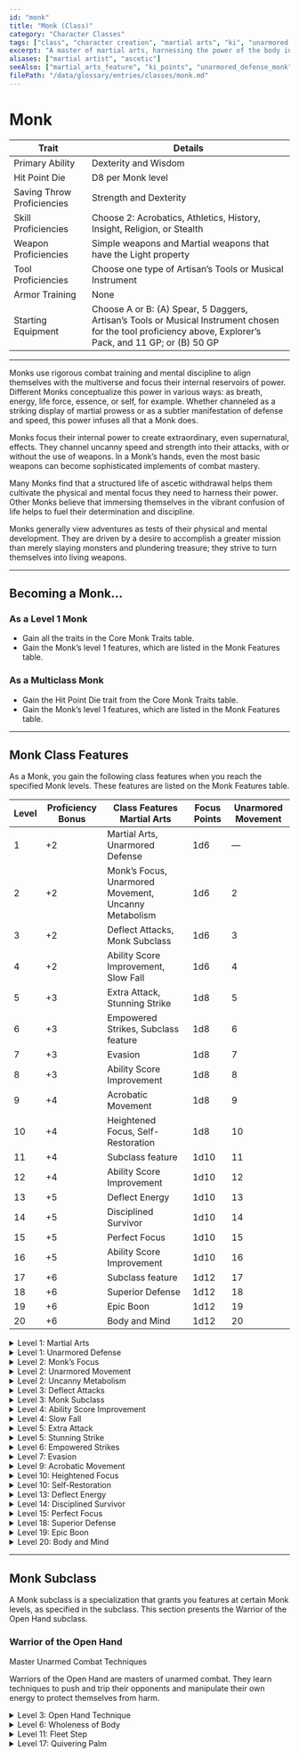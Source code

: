 ```yaml
---
id: "monk"
title: "Monk (Class)"
category: "Character Classes"
tags: ["class", "character creation", "martial arts", "ki", "unarmored defense", "unarmored movement", "stunning strike"]
excerpt: "A master of martial arts, harnessing the power of the body in pursuit of physical and spiritual perfection."
aliases: ["martial artist", "ascetic"]
seeAlso: ["martial_arts_feature", "ki_points", "unarmored_defense_monk", "stunning_strike_feature", "way_of_the_open_hand_subclass"]
filePath: "/data/glossary/entries/classes/monk.md"
---
```

# Monk

<div class="not-prose my-6">
  <table class="min-w-full divide-y divide-gray-600 border border-gray-600 rounded-lg shadow-md">
    <thead class="bg-gray-700/50">
      <tr>
        <th scope="col" class="px-4 py-3 text-left text-xs font-medium text-sky-300 uppercase tracking-wider border-b border-gray-600">Trait</th>
        <th scope="col" class="px-4 py-3 text-left text-xs font-medium text-sky-300 uppercase tracking-wider border-b border-gray-600">Details</th>
      </tr>
    </thead>
    <tbody class="bg-gray-800/50 divide-y divide-gray-700">
      <tr class="hover:bg-gray-700/40 transition-colors duration-150">
        <td class="px-4 py-3 text-sm font-medium text-amber-300 align-top">Primary Ability</td>
        <td class="px-4 py-3 text-sm text-gray-300 align-top">Dexterity and Wisdom</td>
      </tr>
      <tr class="hover:bg-gray-700/40 transition-colors duration-150">
        <td class="px-4 py-3 text-sm font-medium text-amber-300 align-top">Hit Point Die</td>
        <td class="px-4 py-3 text-sm text-gray-300 align-top">D8 per Monk level</td>
      </tr>
      <tr class="hover:bg-gray-700/40 transition-colors duration-150">
        <td class="px-4 py-3 text-sm font-medium text-amber-300 align-top">Saving Throw Proficiencies</td>
        <td class="px-4 py-3 text-sm text-gray-300 align-top">Strength and Dexterity</td>
      </tr>
      <tr class="hover:bg-gray-700/40 transition-colors duration-150">
        <td class="px-4 py-3 text-sm font-medium text-amber-300 align-top">Skill Proficiencies</td>
        <td class="px-4 py-3 text-sm text-gray-300 align-top">Choose 2: Acrobatics, Athletics, History, Insight, Religion, or Stealth</td>
      </tr>
      <tr class="hover:bg-gray-700/40 transition-colors duration-150">
        <td class="px-4 py-3 text-sm font-medium text-amber-300 align-top">Weapon Proficiencies</td>
        <td class="px-4 py-3 text-sm text-gray-300 align-top">Simple weapons and Martial weapons that have the Light property</td>
      </tr>
      <tr class="hover:bg-gray-700/40 transition-colors duration-150">
        <td class="px-4 py-3 text-sm font-medium text-amber-300 align-top">Tool Proficiencies</td>
        <td class="px-4 py-3 text-sm text-gray-300 align-top">Choose one type of Artisan’s Tools or Musical Instrument</td>
      </tr>
      <tr class="hover:bg-gray-700/40 transition-colors duration-150">
        <td class="px-4 py-3 text-sm font-medium text-amber-300 align-top">Armor Training</td>
        <td class="px-4 py-3 text-sm text-gray-300 align-top">None</td>
      </tr>
      <tr class="hover:bg-gray-700/40 transition-colors duration-150">
        <td class="px-4 py-3 text-sm font-medium text-amber-300 align-top">Starting Equipment</td>
        <td class="px-4 py-3 text-sm text-gray-300 align-top">Choose A or B: (A) Spear, 5 Daggers, Artisan’s Tools or Musical Instrument chosen for the tool proficiency above, Explorer’s Pack, and 11 GP; or (B) 50 GP</td>
      </tr>
    </tbody>
  </table>
</div>

---

Monks use rigorous combat training and mental discipline to align themselves with the multiverse and focus their internal reservoirs of power. Different Monks conceptualize this power in various ways: as breath, energy, life force, essence, or self, for example. Whether channeled as a striking display of martial prowess or as a subtler manifestation of defense and speed, this power infuses all that a Monk does.

Monks focus their internal power to create extraordinary, even supernatural, effects. They channel uncanny speed and strength into their attacks, with or without the use of weapons. In a Monk’s hands, even the most basic weapons can become sophisticated implements of combat mastery.

Many Monks find that a structured life of ascetic withdrawal helps them cultivate the physical and mental focus they need to harness their power. Other Monks believe that immersing themselves in the vibrant confusion of life helps to fuel their determination and discipline.

Monks generally view adventures as tests of their physical and mental development. They are driven by a desire to accomplish a greater mission than merely slaying monsters and plundering treasure; they strive to turn themselves into living weapons.

---
## Becoming a Monk...

### As a Level 1 Monk
*   Gain all the traits in the Core Monk Traits table.
*   Gain the Monk’s level 1 features, which are listed in the Monk Features table.

### As a Multiclass Monk
*   Gain the Hit Point Die trait from the Core Monk Traits table.
*   Gain the Monk’s level 1 features, which are listed in the Monk Features table.

---
## Monk Class Features
As a Monk, you gain the following class features when you reach the specified Monk levels. These features are listed on the Monk Features table.

| Level | <span data-term-id="proficiency_bonus" class="glossary-term-link-from-markdown">Proficiency Bonus</span> | Class Features	Martial Arts | Focus Points | Unarmored Movement |
|-------|-------------------------------------------------------------------------------------------------------|-------------------------------------------------------|-------|-------------|
| 1     | +2                                                                                                    | Martial Arts, Unarmored Defense                       | 1d6   | —           | —                  |
| 2     | +2                                                                                                    | Monk’s Focus, Unarmored Movement, Uncanny Metabolism  | 1d6   | 2           | +10 ft.            |
| 3     | +2                                                                                                    | Deflect Attacks, Monk Subclass                        | 1d6   | 3           | +10 ft.            |
| 4     | +2                                                                                                    | Ability Score Improvement, Slow Fall                  | 1d6   | 4           | +10 ft.            |
| 5     | +3                                                                                                    | Extra Attack, Stunning Strike                         | 1d8   | 5           | +10 ft.            |
| 6     | +3                                                                                                    | Empowered Strikes, Subclass feature                   | 1d8   | 6           | +15 ft.            |
| 7     | +3                                                                                                    | Evasion                                               | 1d8   | 7           | +15 ft.            |
| 8     | +3                                                                                                    | Ability Score Improvement                             | 1d8   | 8           | +15 ft.            |
| 9     | +4                                                                                                    | Acrobatic Movement                                    | 1d8   | 9           | +15 ft.            |
| 10    | +4                                                                                                    | Heightened Focus, Self-Restoration                    | 1d8   | 10          | +20 ft.            |
| 11    | +4                                                                                                    | Subclass feature                                      | 1d10  | 11          | +20 ft.            |
| 12    | +4                                                                                                    | Ability Score Improvement                             | 1d10  | 12          | +20 ft.            |
| 13    | +5                                                                                                    | Deflect Energy                                        | 1d10  | 13          | +20 ft.            |
| 14    | +5                                                                                                    | Disciplined Survivor                                  | 1d10  | 14          | +25 ft.            |
| 15    | +5                                                                                                    | Perfect Focus                                         | 1d10  | 15          | +25 ft.            |
| 16    | +5                                                                                                    | Ability Score Improvement                             | 1d10  | 16          | +25 ft.            |
| 17    | +6                                                                                                    | Subclass feature                                      | 1d12  | 17          | +25 ft.            |
| 18    | +6                                                                                                    | Superior Defense                                      | 1d12  | 18          | +30 ft.            |
| 19    | +6                                                                                                    | Epic Boon                                             | 1d12  | 19          | +30 ft.            |
| 20    | +6                                                                                                    | Body and Mind                                         | 1d12  | 20          | +30 ft.            |

<details id="level-1-martial-arts">
  <summary>Level 1: Martial Arts</summary>
  <div>
    <p>Your practice of martial arts gives you mastery of combat styles that use your Unarmed Strike and Monk weapons, which are the following:</p>
    <ul>
      <li>Simple Melee weapons</li>
      <li>Martial Melee weapons that have the Light property</li>
    </ul>
    <p>You gain the following benefits while you are unarmed or wielding only Monk weapons and you aren’t wearing armor or wielding a Shield.</p>
    <p><strong>Bonus Unarmed Strike.</strong> You can make an Unarmed Strike as a <span data-term-id="bonus_action" class="glossary-term-link-from-markdown">Bonus Action</span>.</p>
    <p><strong>Martial Arts Die.</strong> You can roll 1d6 in place of the normal damage of your Unarmed Strike or Monk weapons. This die changes as you gain Monk levels, as shown in the Martial Arts column of the Monk Features table.</p>
    <p><strong>Dexterous Attacks.</strong> You can use your Dexterity modifier instead of your Strength modifier for the attack and damage rolls of your Unarmed Strikes and Monk weapons. In addition, when you use the Grapple or Shove option of your Unarmed Strike, you can use your Dexterity modifier instead of your Strength modifier to determine the save DC.</p>
  </div>
</details>

<details id="level-1-unarmored-defense-monk">
  <summary>Level 1: Unarmored Defense</summary>
  <div>
    <p>While you aren’t wearing armor or wielding a Shield, your base <span data-term-id="armor_class" class="glossary-term-link-from-markdown">Armor Class</span> equals 10 plus your Dexterity and Wisdom modifiers.</p>
  </div>
</details>

<details id="level-2-monks-focus">
  <summary>Level 2: Monk’s Focus</summary>
  <div>
    <p>Your focus and martial training allow you to harness a well of extraordinary energy within yourself. This energy is represented by <strong>Focus Points</strong> (often called Ki Points in other editions). Your Monk level determines the number of points you have, as shown in the Focus Points column of the Monk Features table.</p>
    <p>You can expend these points to enhance or fuel certain Monk features. You start knowing three such features: Flurry of Blows, Patient Defense, and Step of the Wind, each of which is detailed below.</p>
    <p>When you expend a Focus Point, it is unavailable until you finish a <span data-term-id="short_rest" class="glossary-term-link-from-markdown">Short</span> or <span data-term-id="long_rest" class="glossary-term-link-from-markdown">Long Rest</span>, at the end of which you regain all your expended points.</p>
    <p>Some features that use Focus Points require your target to make a <span data-term-id="saving_throw" class="glossary-term-link-from-markdown">saving throw</span>. The save DC equals 8 plus your Wisdom modifier and <span data-term-id="proficiency_bonus" class="glossary-term-link-from-markdown">Proficiency Bonus</span>.</p>
    <p><strong>Flurry of Blows.</strong> You can expend 1 Focus Point to make two Unarmed Strikes as a <span data-term-id="bonus_action" class="glossary-term-link-from-markdown">Bonus Action</span>.</p>
    <p><strong>Patient Defense.</strong> You can take the <span data-term-id="disengage_action" class="glossary-term-link-from-markdown">Disengage action</span> as a <span data-term-id="bonus_action" class="glossary-term-link-from-markdown">Bonus Action</span>. Alternatively, you can expend 1 Focus Point to take both the <span data-term-id="disengage_action" class="glossary-term-link-from-markdown">Disengage</span> and the <span data-term-id="dodge_action" class="glossary-term-link-from-markdown">Dodge actions</span> as a <span data-term-id="bonus_action" class="glossary-term-link-from-markdown">Bonus Action</span>.</p>
    <p><strong>Step of the Wind.</strong> You can take the <span data-term-id="dash_action" class="glossary-term-link-from-markdown">Dash action</span> as a <span data-term-id="bonus_action" class="glossary-term-link-from-markdown">Bonus Action</span>. Alternatively, you can expend 1 Focus Point to take both the <span data-term-id="disengage_action" class="glossary-term-link-from-markdown">Disengage</span> and <span data-term-id="dash_action" class="glossary-term-link-from-markdown">Dash actions</span> as a <span data-term-id="bonus_action" class="glossary-term-link-from-markdown">Bonus Action</span>, and your <span data-term-id="jump" class="glossary-term-link-from-markdown">jump</span> distance is doubled for the turn.</p>
  </div>
</details>

<details id="level-2-unarmored-movement">
  <summary>Level 2: Unarmored Movement</summary>
  <div>
    <p>Your <span data-term-id="speed" class="glossary-term-link-from-markdown">speed</span> increases by 10 feet while you aren’t wearing armor or wielding a Shield. This bonus increases when you reach certain Monk levels, as shown on the Monk Features table.</p>
  </div>
</details>

<details id="level-2-uncanny-metabolism">
  <summary>Level 2: Uncanny Metabolism</summary>
  <div>
    <p>When you roll <span data-term-id="initiative" class="glossary-term-link-from-markdown">Initiative</span>, you can regain all expended Focus Points. When you do so, roll your Martial Arts die, and regain a number of Hit Points equal to your Monk level plus the number rolled.</p>
    <p>Once you use this feature, you can’t use it again until you finish a <span data-term-id="long_rest" class="glossary-term-link-from-markdown">Long Rest</span>.</p>
  </div>
</details>

<details id="level-3-deflect-attacks">
  <summary>Level 3: Deflect Attacks</summary>
  <div>
    <p>When an <span data-term-id="attack_roll" class="glossary-term-link-from-markdown">attack roll</span> hits you and its damage includes Bludgeoning, Piercing, or Slashing damage, you can take a <span data-term-id="reaction" class="glossary-term-link-from-markdown">Reaction</span> to reduce the attack’s total damage against you. The reduction equals 1d10 plus your Dexterity modifier and Monk level.</p>
    <p>If you reduce the damage to 0, you can expend 1 Focus Point to redirect some of the attack’s force. If you do so, choose a creature you can see within 5 feet of yourself if the attack was a melee attack or a creature you can see within 60 feet of yourself that isn’t behind <span data-term-id="total_cover" class="glossary-term-link-from-markdown">Total Cover</span> if the attack was a ranged attack. That creature must succeed on a Dexterity <span data-term-id="saving_throw" class="glossary-term-link-from-markdown">saving throw</span> or take damage equal to two rolls of your Martial Arts die plus your Dexterity modifier. The damage is the same type dealt by the attack.</p>
  </div>
</details>

<details id="level-3-monk-subclass">
  <summary>Level 3: Monk Subclass</summary>
  <div>
    <p>You gain a Monk subclass of your choice. The Warrior of the Open Hand subclass is detailed after this class’s description. A subclass is a specialization that grants you features at certain Monk levels. For the rest of your career, you gain each of your subclass’s features that are of your Monk level or lower.</p>
  </div>
</details>

<details id="level-4-ability-score-improvement">
  <summary>Level 4: Ability Score Improvement</summary>
  <div>
    <p>You gain the Ability Score Improvement <span data-term-id="feat" class="glossary-term-link-from-markdown">feat</span> (see “Feats”) or another <span data-term-id="feat" class="glossary-term-link-from-markdown">feat</span> of your choice for which you qualify. You gain this feature again at Monk levels 8, 12, and 16.</p>
  </div>
</details>

<details id="level-4-slow-fall">
  <summary>Level 4: Slow Fall</summary>
  <div>
    <p>You can take a <span data-term-id="reaction" class="glossary-term-link-from-markdown">Reaction</span> when you fall to reduce any damage you take from the fall by an amount equal to five times your Monk level.</p>
  </div>
</details>

<details id="level-5-extra-attack">
  <summary>Level 5: Extra Attack</summary>
  <div>
    <p>You can <span data-term-id="attack_action" class="glossary-term-link-from-markdown">attack</span> twice instead of once whenever you take the <span data-term-id="attack_action" class="glossary-term-link-from-markdown">Attack action</span> on your turn.</p>
  </div>
</details>

<details id="level-5-stunning-strike">
  <summary>Level 5: Stunning Strike</summary>
  <div>
    <p>Once per turn when you hit a creature with a Monk weapon or an Unarmed Strike, you can expend 1 Focus Point to attempt a stunning strike. The target must make a Constitution <span data-term-id="saving_throw" class="glossary-term-link-from-markdown">saving throw</span>. On a failed save, the target has the <span data-term-id="stunned_condition" class="glossary-term-link-from-markdown">Stunned condition</span> until the start of your next turn. On a successful save, the target’s <span data-term-id="speed" class="glossary-term-link-from-markdown">Speed</span> is halved until the start of your next turn, and the next <span data-term-id="attack_roll" class="glossary-term-link-from-markdown">attack roll</span> made against the target before then has <span data-term-id="advantage" class="glossary-term-link-from-markdown">Advantage</span>.</p>
  </div>
</details>

<details id="level-6-empowered-strikes">
  <summary>Level 6: Empowered Strikes</summary>
  <div>
    <p>Whenever you deal damage with your Unarmed Strike, it can deal your choice of Force damage or its normal damage type.</p>
  </div>
</details>

<details id="level-7-evasion">
  <summary>Level 7: Evasion</summary>
  <div>
    <p>When you’re subjected to an effect that allows you to make a Dexterity <span data-term-id="saving_throw" class="glossary-term-link-from-markdown">saving throw</span> to take only half damage, you instead take no damage if you succeed on the <span data-term-id="saving_throw" class="glossary-term-link-from-markdown">saving throw</span> and only half damage if you fail.</p>
    <p>You don’t benefit from this feature if you have the <span data-term-id="incapacitated_condition" class="glossary-term-link-from-markdown">Incapacitated condition</span>.</p>
  </div>
</details>

<details id="level-9-acrobatic-movement">
  <summary>Level 9: Acrobatic Movement</summary>
  <div>
    <p>While you aren’t wearing armor or wielding a Shield, you gain the ability to move along vertical surfaces and across liquids on your turn without falling during the movement.</p>
  </div>
</details>

<details id="level-10-heightened-focus">
  <summary>Level 10: Heightened Focus</summary>
  <div>
    <p>Your Flurry of Blows, Patient Defense, and Step of the Wind gain the following benefits.</p>
    <p><strong>Flurry of Blows.</strong> You can expend 1 Focus Point to use Flurry of Blows and make three Unarmed Strikes with it instead of two.</p>
    <p><strong>Patient Defense.</strong> When you expend a Focus Point to use Patient Defense, you gain a number of <span data-term-id="temporary_hp" class="glossary-term-link-from-markdown">Temporary Hit Points</span> equal to two rolls of your Martial Arts die.</p>
    <p><strong>Step of the Wind.</strong> When you expend a Focus Point to use Step of the Wind, you can choose a willing creature within 5 feet of yourself that is Large or smaller. You move the creature with you until the end of your turn. The creature’s movement doesn’t provoke <span data-term-id="opportunity_attack" class="glossary-term-link-from-markdown">Opportunity Attacks</span>.</p>
  </div>
</details>

<details id="level-10-self-restoration">
  <summary>Level 10: Self-Restoration</summary>
  <div>
    <p>Through sheer force of will, you can remove one of the following conditions from yourself at the end of each of your turns: <span data-term-id="charmed_condition" class="glossary-term-link-from-markdown">Charmed</span>, <span data-term-id="frightened_condition" class="glossary-term-link-from-markdown">Frightened</span>, or <span data-term-id="poisoned_condition" class="glossary-term-link-from-markdown">Poisoned</span>.</p>
    <p>In addition, forgoing food and drink doesn’t give you levels of <span data-term-id="exhaustion" class="glossary-term-link-from-markdown">Exhaustion</span>.</p>
  </div>
</details>

<details id="level-13-deflect-energy">
  <summary>Level 13: Deflect Energy</summary>
  <div>
    <p>You can now use your Deflect Attacks feature against attacks that deal any damage type, not just Bludgeoning, Piercing, or Slashing.</p>
  </div>
</details>

<details id="level-14-disciplined-survivor">
  <summary>Level 14: Disciplined Survivor</summary>
  <div>
    <p>Your physical and mental discipline grant you <span data-term-id="proficiency" class="glossary-term-link-from-markdown">proficiency</span> in all <span data-term-id="saving_throw" class="glossary-term-link-from-markdown">saving throws</span>.</p>
    <p>Additionally, whenever you make a <span data-term-id="saving_throw" class="glossary-term-link-from-markdown">saving throw</span> and fail, you can expend 1 Focus Point to reroll it, and you must use the new roll.</p>
  </div>
</details>

<details id="level-15-perfect-focus">
  <summary>Level 15: Perfect Focus</summary>
  <div>
    <p>When you roll <span data-term-id="initiative" class="glossary-term-link-from-markdown">Initiative</span> and don’t use Uncanny Metabolism, you regain expended Focus Points until you have 4 if you have 3 or fewer.</p>
  </div>
</details>

<details id="level-18-superior-defense">
  <summary>Level 18: Superior Defense</summary>
  <div>
    <p>At the start of your turn, you can expend 3 Focus Points to bolster yourself against harm for 1 minute or until you have the <span data-term-id="incapacitated_condition" class="glossary-term-link-from-markdown">Incapacitated condition</span>. During that time, you have <span data-term-id="resistance" class="glossary-term-link-from-markdown">Resistance</span> to all damage except Force damage.</p>
  </div>
</details>

<details id="level-19-epic-boon">
  <summary>Level 19: Epic Boon</summary>
  <div>
    <p>You gain an Epic Boon <span data-term-id="feat" class="glossary-term-link-from-markdown">feat</span> (see “Feats”) or another <span data-term-id="feat" class="glossary-term-link-from-markdown">feat</span> of your choice for which you qualify. Boon of Irresistible Offense is recommended.</p>
  </div>
</details>

<details id="level-20-body-and-mind">
  <summary>Level 20: Body and Mind</summary>
  <div>
    <p>You have developed your body and mind to new heights. Your Dexterity and Wisdom scores increase by 4, to a maximum of 25.</p>
  </div>
</details>

---
## Monk Subclass
A Monk subclass is a specialization that grants you features at certain Monk levels, as specified in the subclass. This section presents the Warrior of the Open Hand subclass.

### Warrior of the Open Hand
Master Unarmed Combat Techniques

Warriors of the Open Hand are masters of unarmed combat. They learn techniques to push and trip their opponents and manipulate their own energy to protect themselves from harm.

<details id="level-3-open-hand-technique">
  <summary>Level 3: Open Hand Technique</summary>
  <div>
    <p>Whenever you hit a creature with an <span data-term-id="attack_action" class="glossary-term-link-from-markdown">attack</span> granted by your Flurry of Blows, you can impose one of the following effects on that target.</p>
    <ul>
      <li><strong>Addle.</strong> The target can’t make <span data-term-id="opportunity_attack" class="glossary-term-link-from-markdown">Opportunity Attacks</span> until the start of its next turn.</li>
      <li><strong>Push.</strong> The target must succeed on a Strength <span data-term-id="saving_throw" class="glossary-term-link-from-markdown">saving throw</span> or be pushed up to 15 feet away from you.</li>
      <li><strong>Topple.</strong> The target must succeed on a Dexterity <span data-term-id="saving_throw" class="glossary-term-link-from-markdown">saving throw</span> or have the <span data-term-id="prone_condition" class="glossary-term-link-from-markdown">Prone condition</span>.</li>
    </ul>
  </div>
</details>

<details id="level-6-wholeness-of-body">
  <summary>Level 6: Wholeness of Body</summary>
  <div>
    <p>You gain the ability to heal yourself. As a <span data-term-id="bonus_action" class="glossary-term-link-from-markdown">Bonus Action</span>, you can roll your Martial Arts die. You regain a number of Hit Points equal to the number rolled plus your Wisdom modifier (minimum of 1 Hit Point regained).</p>
    <p>You can use this feature a number of times equal to your Wisdom modifier (minimum of once), and you regain all expended uses when you finish a <span data-term-id="long_rest" class="glossary-term-link-from-markdown">Long Rest</span>.</p>
  </div>
</details>

<details id="level-11-fleet-step">
  <summary>Level 11: Fleet Step</summary>
  <div>
    <p>When you take a <span data-term-id="bonus_action" class="glossary-term-link-from-markdown">Bonus Action</span> other than Step of the Wind, you can also use Step of the Wind immediately after that <span data-term-id="bonus_action" class="glossary-term-link-from-markdown">Bonus Action</span>.</p>
  </div>
</details>

<details id="level-17-quivering-palm">
  <summary>Level 17: Quivering Palm</summary>
  <div>
    <p>You gain the ability to set up lethal vibrations in someone’s body. When you hit a creature with an Unarmed Strike, you can expend 4 Focus Points to start these imperceptible vibrations, which last for a number of days equal to your Monk level. The vibrations are harmless unless you take an <span data-term-id="action" class="glossary-term-link-from-markdown">action</span> to end them. Alternatively, when you take the <span data-term-id="attack_action" class="glossary-term-link-from-markdown">Attack action</span> on your turn, you can forgo one of the attacks to end the vibrations. To end them, you and the target must be on the same plane of existence. When you end them, the target must make a Constitution <span data-term-id="saving_throw" class="glossary-term-link-from-markdown">saving throw</span>, taking 10d12 Force damage on a failed save or half as much damage on a successful one.</p>
    <p>You can have only one creature under the effect of this feature at a time. You can end the vibrations harmlessly (no action required).</p>
  </div>
</details>
